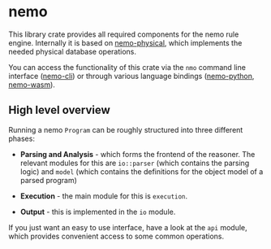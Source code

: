 # nemo

This library crate provides all required components for the nemo rule engine. Internally it is based on [nemo-physical](../nemo-physical/README.md), which implements the needed physical database operations.

You can access the functionality of this crate via the `nmo` command line interface ([nemo-cli](../nemo-cli/README.md)) or through various language bindings ([nemo-python](../nemo-python/README.md), [nemo-wasm](../nemo-wasm/README.md)).

## High level overview

Running a nemo `Program` can be roughly structured into three different phases:

- **Parsing and Analysis** - which forms the frontend of the reasoner. The relevant modules for this are `io::parser` (which contains the parsing logic) and `model` (which contains the definitions for the object model of a parsed program)

- **Execution** - the main module for this is `execution`.

- **Output** - this is implemented in the `io` module.

If you just want an easy to use interface, have a look at the `api` module, which provides convenient access to some common operations.
